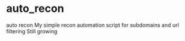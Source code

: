 # auto_recon
auto recon 
My simple recon automation script for subdomains and url filtering
Still growing
